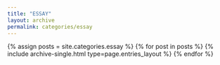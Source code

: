 ```yaml
---
title: "ESSAY"
layout: archive
permalink: categories/essay
---
```


{% assign posts = site.categories.essay %}
{% for post in posts %} {% include archive-single.html type=page.entries_layout %} {% endfor %}